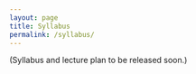 ```yaml
---
layout: page
title: Syllabus
permalink: /syllabus/
---
```



(Syllabus and lecture plan to be released soon.)